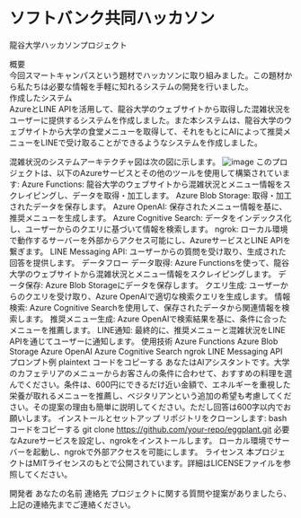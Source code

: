 # ソフトバンク共同ハッカソン
龍谷大学ハッカソンプロジェクト

概要  
今回スマートキャンパスという題材でハッカソンに取り組みました。この題材から私たちは必要な情報を手軽に知れるシステムの開発を行いました。  
作成したシステム  
AzureとLINE APIを活用して、龍谷大学のウェブサイトから取得した混雑状況をユーザーに提供するシステムを作成しました。また本システムは、龍谷大学のウェブサイトから大学の食堂メニューを取得して、それをもとにAIによって推奨メニューをLINEで受け取ることができるようなシステムを作成しました。

混雑状況のシステムアーキテクチャ図は次の図に示します。
![image](https://github.com/user-attachments/assets/7b772805-cb69-404f-a52b-d3aee875e2cd)
このプロジェクトは、以下のAzureサービスとその他のツールを使用して構築されています:
Azure Functions: 龍谷大学のウェブサイトから混雑状況とメニュー情報をスクレイピングし、データを取得・加工します。
Azure Blob Storage: 取得・加工されたデータを保存します。
Azure OpenAI: 保存されたメニュー情報を基に、推奨メニューを生成します。
Azure Cognitive Search: データをインデックス化し、ユーザーからのクエリに基づいて情報を検索します。
ngrok: ローカル環境で動作するサーバーを外部からアクセス可能にし、AzureサービスとLINE APIを繋ぎます。
LINE Messaging API: ユーザーからの質問を受け取り、生成された回答を提供します。
データフロー
データ取得: Azure Functionsを使って、龍谷大学のウェブサイトから混雑状況とメニュー情報をスクレイピングします。
データ保存: Azure Blob Storageにデータを保存します。
クエリ生成: ユーザーからのクエリを受け取り、Azure OpenAIで適切な検索クエリを生成します。
情報検索: Azure Cognitive Searchを使用して、保存されたデータから関連情報を検索します。
推奨メニュー生成: Azure OpenAIで検索結果を基に、条件に合ったメニューを推薦します。
LINE通知: 最終的に、推奨メニューと混雑状況をLINE APIを通じてユーザーに通知します。
使用技術
Azure Functions
Azure Blob Storage
Azure OpenAI
Azure Cognitive Search
ngrok
LINE Messaging API
プロンプト例
plaintext
コードをコピーする
あなたはAIアシスタントです。大学のカフェテリアのメニューからお客さんの条件に合わせて、おすすめの料理を選んでください。条件は、600円にできるだけ近い金額で、エネルギーを重視した栄養が取れるメニューを推薦し、ベジタリアンという追加の希望も考慮してください。その提案の理由も簡単に説明してください。ただし回答は600字以内でお願いします。
インストールとセットアップ
リポジトリをクローンします:
bash
コードをコピーする
git clone https://github.com/your-repo/eggplant.git
必要なAzureサービスを設定し、ngrokをインストールします。
ローカル環境でサーバーを起動し、ngrokで外部アクセスを可能にします。
ライセンス
本プロジェクトはMITライセンスのもとで公開されています。詳細はLICENSEファイルを参照してください。

開発者
あなたの名前
連絡先
プロジェクトに関する質問や提案がありましたら、上記の連絡先までご連絡ください。
